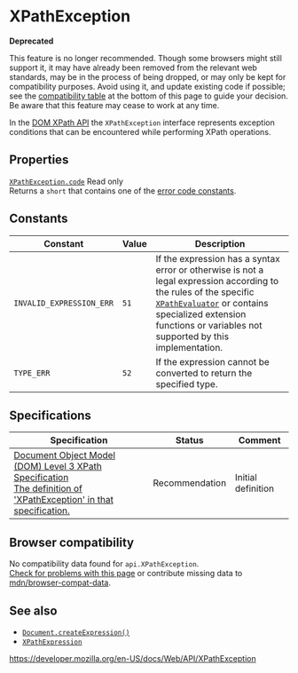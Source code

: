 XPathException
==============

**Deprecated**

This feature is no longer recommended. Though some browsers might still support it, it may have already been removed from the relevant web standards, may be in the process of being dropped, or may only be kept for compatibility purposes. Avoid using it, and update existing code if possible; see the [compatibility table](#browser_compatibility) at the bottom of this page to guide your decision. Be aware that this feature may cease to work at any time.

In the [DOM XPath API](https://developer.mozilla.org/en-US/docs/Web/XPath) the `XPathException` interface represents exception conditions that can be encountered while performing XPath operations.

Properties
----------

 [`XPathException.code`](xpathexception/code) <span class="badge inline readonly">Read only </span>   
Returns a `short` that contains one of the [error code constants](#error_codes).

Constants
---------

<table><thead><tr class="header"><th>Constant</th><th>Value</th><th>Description</th></tr></thead><tbody><tr class="odd"><td><code>INVALID_EXPRESSION_ERR</code></td><td><code>51</code></td><td>If the expression has a syntax error or otherwise is not a legal expression according to the rules of the specific <a href="xpathevaluator"><code>XPathEvaluator</code></a> or contains specialized extension functions or variables not supported by this implementation.</td></tr><tr class="even"><td><code>TYPE_ERR</code></td><td><code>52</code></td><td>If the expression cannot be converted to return the specified type.</td></tr></tbody></table>

Specifications
--------------

<table><thead><tr class="header"><th>Specification</th><th>Status</th><th>Comment</th></tr></thead><tbody><tr class="odd"><td><a href="https://www.w3.org/TR/DOM-Level-3-XPath/xpath.html#XPathException">Document Object Model (DOM) Level 3 XPath Specification<br />
<span class="small">The definition of 'XPathException' in that specification.</span></a></td><td><span class="spec-rec">Recommendation</span></td><td>Initial definition</td></tr></tbody></table>

Browser compatibility
---------------------

No compatibility data found for `api.XPathException`.  
[Check for problems with this page](#on-github) or contribute missing data to [mdn/browser-compat-data](https://github.com/mdn/browser-compat-data).

See also
--------

-   [`Document.createExpression()`](document/createexpression)
-   [`XPathExpression`](xpathexpression)

<a href="https://developer.mozilla.org/en-US/docs/Web/API/XPathException" class="_attribution-link">https://developer.mozilla.org/en-US/docs/Web/API/XPathException</a>
